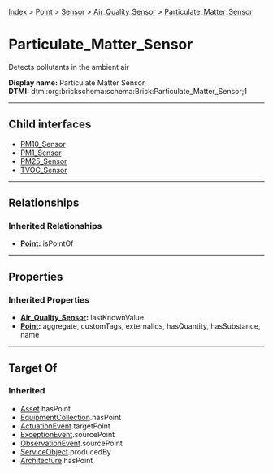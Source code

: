 [Index](../../../../index.md) > [Point](../../../Point.md) > [Sensor](../../Sensor.md) > [Air_Quality_Sensor](../Air_Quality_Sensor.md) > [Particulate_Matter_Sensor](#)
# Particulate_Matter_Sensor

Detects pollutants in the ambient air


**Display name:** Particulate Matter Sensor<br />
**DTMI:** dtmi:org:brickschema:schema:Brick:Particulate_Matter_Sensor;1

---

## Child interfaces
* [PM10_Sensor](PM10_Sensor/PM10_Sensor.md)
* [PM1_Sensor](PM1_Sensor/PM1_Sensor.md)
* [PM25_Sensor](PM25_Sensor/PM25_Sensor.md)
* [TVOC_Sensor](TVOC_Sensor/TVOC_Sensor.md)

---

## Relationships

### Inherited Relationships
* **[Point](../../../Point.md):** isPointOf

---

## Properties

### Inherited Properties
* **[Air_Quality_Sensor](../Air_Quality_Sensor.md):** lastKnownValue
* **[Point](../../../Point.md):** aggregate, customTags, externalIds, hasQuantity, hasSubstance, name

---

## Target Of
### Inherited
* [Asset](../../../../Asset/Asset.md).hasPoint
* [EquipmentCollection](../../../../Collection/EquipmentCollection.md).hasPoint
* [ActuationEvent](../../../../Event/PointEvent/ActuationEvent.md).targetPoint
* [ExceptionEvent](../../../../Event/PointEvent/ExceptionEvent.md).sourcePoint
* [ObservationEvent](../../../../Event/PointEvent/ObservationEvent.md).sourcePoint
* [ServiceObject](../../../../Information/ServiceObject/ServiceObject.md).producedBy
* [Architecture](../../../../Space/Architecture/Architecture.md).hasPoint
